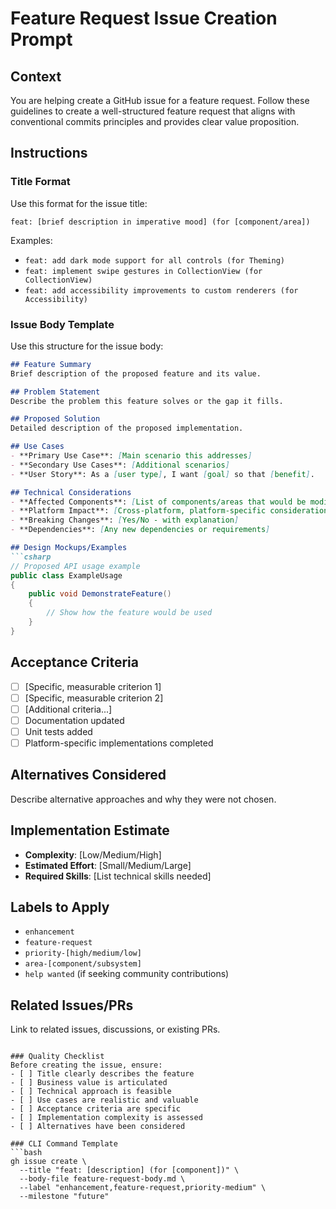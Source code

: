 # Feature Request Issue Creation Prompt

## Context
You are helping create a GitHub issue for a feature request. Follow these guidelines to create a well-structured feature request that aligns with conventional commits principles and provides clear value proposition.

## Instructions

### Title Format
Use this format for the issue title:
```
feat: [brief description in imperative mood] (for [component/area])
```

Examples:
- `feat: add dark mode support for all controls (for Theming)`
- `feat: implement swipe gestures in CollectionView (for CollectionView)`
- `feat: add accessibility improvements to custom renderers (for Accessibility)`

### Issue Body Template
Use this structure for the issue body:

```markdown
## Feature Summary
Brief description of the proposed feature and its value.

## Problem Statement
Describe the problem this feature solves or the gap it fills.

## Proposed Solution
Detailed description of the proposed implementation.

## Use Cases
- **Primary Use Case**: [Main scenario this addresses]
- **Secondary Use Cases**: [Additional scenarios]
- **User Story**: As a [user type], I want [goal] so that [benefit].

## Technical Considerations
- **Affected Components**: [List of components/areas that would be modified]
- **Platform Impact**: [Cross-platform, platform-specific considerations]
- **Breaking Changes**: [Yes/No - with explanation]
- **Dependencies**: [Any new dependencies or requirements]

## Design Mockups/Examples
```csharp
// Proposed API usage example
public class ExampleUsage
{
    public void DemonstrateFeature()
    {
        // Show how the feature would be used
    }
}
```

## Acceptance Criteria
- [ ] [Specific, measurable criterion 1]
- [ ] [Specific, measurable criterion 2]
- [ ] [Additional criteria...]
- [ ] Documentation updated
- [ ] Unit tests added
- [ ] Platform-specific implementations completed

## Alternatives Considered
Describe alternative approaches and why they were not chosen.

## Implementation Estimate
- **Complexity**: [Low/Medium/High]
- **Estimated Effort**: [Small/Medium/Large]
- **Required Skills**: [List technical skills needed]

## Labels to Apply
- `enhancement`
- `feature-request`
- `priority-[high/medium/low]`
- `area-[component/subsystem]`
- `help wanted` (if seeking community contributions)

## Related Issues/PRs
Link to related issues, discussions, or existing PRs.
```

### Quality Checklist
Before creating the issue, ensure:
- [ ] Title clearly describes the feature
- [ ] Business value is articulated
- [ ] Technical approach is feasible
- [ ] Use cases are realistic and valuable
- [ ] Acceptance criteria are specific
- [ ] Implementation complexity is assessed
- [ ] Alternatives have been considered

### CLI Command Template
```bash
gh issue create \
  --title "feat: [description] (for [component])" \
  --body-file feature-request-body.md \
  --label "enhancement,feature-request,priority-medium" \
  --milestone "future"
```
